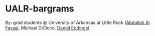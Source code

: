 # UALR-bargrams

By:  grad students @ University of Arkansas at Little Rock
     ([Abdullah Al Faysal](https://github.com/Abdullah-Al-Faysal),  Michael DiCicco, [Daniel Eddings](https://github.com/eddings))
    
    
